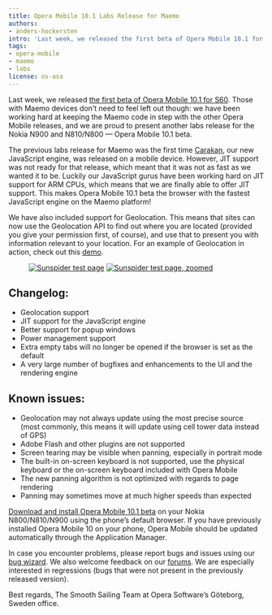 ```yaml
---
title: Opera Mobile 10.1 Labs Release for Maemo
authors:
- anders-hockersten
intro: 'Last week, we released the first beta of Opera Mobile 10.1 for S60. Those with Maemo devices don’t need to feel left out though: we have been working hard at keeping the Maemo code in step with the other Opera Mobile releases, and we are proud to present another labs release for the Nokia N900 and N810/N800 – Opera Mobile 10.1 beta.'
tags:
- opera-mobile
- maemo
- labs
license: os-asa
---
```


Last week, we released [the first beta of Opera Mobile 10.1 for S60][1]. Those with Maemo devices don’t need to feel left out though: we have been working hard at keeping the Maemo code in step with the other Opera Mobile releases, and we are proud to present another labs release for the Nokia N900 and N810/N800 — Opera Mobile 10.1 beta.

[1]: http://my.opera.com/operamobile/blog/2010/07/15/testers-wanted-opera-mobile-10-1-beta-for-symbian-s60

The previous labs release for Maemo was the first time [Carakan][2], our new JavaScript engine, was released on a mobile device. However, JIT support was not ready for that release, which meant that it was not as fast as we wanted it to be. Luckily our JavaScript gurus have been working hard on JIT support for ARM CPUs, which means that we are finally able to offer JIT support. This makes Opera Mobile 10.1 beta the browser with the fastest JavaScript engine on the Maemo platform!

[2]: http://my.opera.com/core/blog/2009/12/22/carakan-revisited

We have also included support for Geolocation. This means that sites can now use the Geolocation API to find out where you are located (provided you give your permission first, of course), and use that to present you with information relevant to your location. For an example of Geolocation in action, check out this [demo][3].

[3]: http://html5demos.com/geo

<figure block="figure">
	<a href="{{ page.id }}/sunspider-full.png"><img elem="media" src="{{ page.id }}/sunspider-full-t.png" alt="Sunspider test page"></a>
	<a href="{{ page.id }}/sunspider-zoomed.png"><img elem="media" src="{{ page.id }}/sunspider-zoomed-t.png" alt="Sunspider test page, zoomed"></a>
</figure>

## Changelog:

- Geolocation support
- JIT support for the JavaScript engine
- Better support for popup windows
- Power management support
- Extra empty tabs will no longer be opened if the browser is set as the default
- A very large number of bugfixes and enhancements to the UI and the rendering engine

## Known issues:

- Geolocation may not always update using the most precise source (most commonly, this means it will update using cell tower data instead of GPS)
- Adobe Flash and other plugins are not supported
- Screen tearing may be visible when panning, especially in portrait mode
- The built-in on-screen keyboard is not supported, use the physical keyboard or the on-screen keyboard included with Opera Mobile
- The new panning algorithm is not optimized with regards to page rendering
- Panning may sometimes move at much higher speeds than expected

[Download and install Opera Mobile 10.1 beta][8] on your Nokia N800/N810/N900 using the phone’s default browser. If you have previously installed Opera Mobile 10 on your phone, Opera Mobile should be updated automatically through the Application Manager.

[8]: http://www.opera.com/download/get.pl?sub=++++&id=32891&location=270&nothanks=yes

In case you encounter problems, please report bugs and issues using our [bug wizard][9]. We also welcome feedback on our [forums][10]. We are especially interested in regressions (bugs that were not present in the previously released version).

[9]: https://bugs.opera.com/wizard
[10]: http://my.opera.com/community/forums/forum.dml?id=9

Best regards, The Smooth Sailing Team at Opera Software’s Göteborg, Sweden office.
